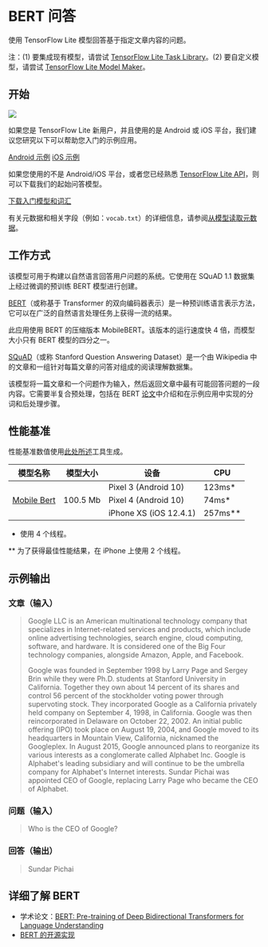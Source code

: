 # BERT 问答

使用 TensorFlow Lite 模型回答基于指定文章内容的问题。

注：(1) 要集成现有模型，请尝试 [TensorFlow Lite Task Library](https://www.tensorflow.org/lite/inference_with_metadata/task_library/bert_question_answerer)。(2) 要自定义模型，请尝试 [TensorFlow Lite Model Maker](https://www.tensorflow.org/lite/models/modify/model_maker/question_answer)。

## 开始


<img src="images/screenshot.gif" class="attempt-right" style="max-width: 300px">

如果您是 TensorFlow Lite 新用户，并且使用的是 Android 或 iOS 平台，我们建议您研究以下可以帮助您入门的示例应用。

<a class="button button-primary" href="https://github.com/tensorflow/examples/tree/master/lite/examples/bert_qa/android">Android 示例</a> <a class="button button-primary" href="https://github.com/tensorflow/examples/tree/master/lite/examples/bert_qa/ios">iOS 示例</a>

如果您使用的不是 Android/iOS 平台，或者您已经熟悉 [TensorFlow Lite API](https://www.tensorflow.org/api_docs/python/tf/lite)，则可以下载我们的起始问答模型。

<a class="button button-primary" href="https://tfhub.dev/tensorflow/lite-model/mobilebert/1/metadata/1?lite-format=tflite">下载入门模型和词汇</a>

有关元数据和相关字段（例如：`vocab.txt`）的详细信息，请参阅<a href="https://www.tensorflow.org/lite/models/convert/metadata#read_the_metadata_from_models">从模型读取元数据</a>。

## 工作方式

该模型可用于构建以自然语言回答用户问题的系统。它使用在 SQuAD 1.1 数据集上经过微调的预训练 BERT 模型进行创建。

[BERT](https://github.com/google-research/bert)（或称基于 Transformer 的双向编码器表示）是一种预训练语言表示方法，它可以在广泛的自然语言处理任务上获得一流的结果。

此应用使用 BERT 的压缩版本 MobileBERT。该版本的运行速度快 4 倍，而模型大小只有 BERT 模型的四分之一。

[SQuAD](https://rajpurkar.github.io/SQuAD-explorer/)（或称 Stanford Question Answering Dataset）是一个由 Wikipedia 中的文章和一组针对每篇文章的问答对组成的阅读理解数据集。

该模型将一篇文章和一个问题作为输入，然后返回文章中最有可能回答问题的一段内容。它需要半复合预处理，包括在 BERT [论文](https://arxiv.org/abs/1810.04805)中介绍和在示例应用中实现的分词和后处理步骤。

## 性能基准

性能基准数值使用[此处所述](https://www.tensorflow.org/lite/performance/benchmarks)工具生成。

<table>
  <thead>
    <tr>
      <th>模型名称</th>
      <th>模型大小</th>
      <th>设备</th>
      <th>CPU</th>
    </tr>
  </thead>
  <tr>
    <td rowspan="3">       <a href="https://tfhub.dev/tensorflow/lite-model/mobilebert/1/metadata/1?lite-format=tflite">Mobile Bert</a> </td>
    <td rowspan="3">       100.5 Mb     </td>
    <td>Pixel 3 (Android 10)</td>
    <td>123ms*</td>
  </tr>
   <tr>
     <td>Pixel 4 (Android 10)</td>
    <td>74ms*</td>
  </tr>
   <tr>
     <td>iPhone XS (iOS 12.4.1)</td>
    <td>257ms**</td>
  </tr>
</table>

* 使用 4 个线程。

** 为了获得最佳性能结果，在 iPhone 上使用 2 个线程。

## 示例输出

### 文章（输入）

> Google LLC is an American multinational technology company that specializes in Internet-related services and products, which include online advertising technologies, search engine, cloud computing, software, and hardware. It is considered one of the Big Four technology companies, alongside Amazon, Apple, and Facebook.
>
> Google was founded in September 1998 by Larry Page and Sergey Brin while they were Ph.D. students at Stanford University in California. Together they own about 14 percent of its shares and control 56 percent of the stockholder voting power through supervoting stock. They incorporated Google as a California privately held company on September 4, 1998, in California. Google was then reincorporated in Delaware on October 22, 2002. An initial public offering (IPO) took place on August 19, 2004, and Google moved to its headquarters in Mountain View, California, nicknamed the Googleplex. In August 2015, Google announced plans to reorganize its various interests as a conglomerate called Alphabet Inc. Google is Alphabet's leading subsidiary and will continue to be the umbrella company for Alphabet's Internet interests. Sundar Pichai was appointed CEO of Google, replacing Larry Page who became the CEO of Alphabet.

### 问题（输入）

> Who is the CEO of Google?

### 回答（输出）

> Sundar Pichai

## 详细了解 BERT

- 学术论文：[BERT: Pre-training of Deep Bidirectional Transformers for Language Understanding](https://arxiv.org/abs/1810.04805)
- [BERT 的开源实现](https://github.com/google-research/bert)
